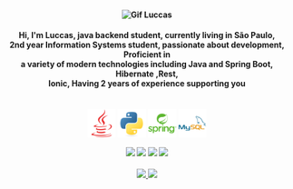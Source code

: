   <h4 align="center">
  <img align=""  height="340" alt="Gif Luccas" src="https://cdn.discordapp.com/attachments/908514004501164053/925596157651091496/newbg2.png">
  <h4 align="center">
  Hi, I'm Luccas, java backend student, currently living in São Paulo,
  <br> 
  2nd year Information Systems student, passionate about development, Proficient in 
  <br>   
  a variety of modern technologies including Java and Spring Boot, Hibernate ,Rest,
  <br>  
  Ionic, Having 2 years of experience supporting you
    
  <br>
  <br>

    
  <h4 align="center">
  <img align="center" alt="Luccas-java" height="50" width="50" src="https://github.com/devicons/devicon/blob/master/icons/java/java-plain.svg">
  <img align="center" alt="Luccas-Py" height="50" width="50" src="https://github.com/devicons/devicon/blob/master/icons/python/python-original.svg">
  <img align="center" alt="Luccas-spr" height="50" width="50" src="https://github.com/devicons/devicon/blob/master/icons/spring/spring-original-wordmark.svg">
  <img align="center" alt="Luccas-dba" height="50" width="50" src="https://github.com/devicons/devicon/blob/master/icons/mysql/mysql-original-wordmark.svg">  
  
  <br>
  <br>
  <a href="https://www.instagram.com/luccaspnn" target="_blank"><img src="https://img.shields.io/badge/-Instagram-%23E4405F?style=for-the-badge&logo=instagram&logoColor=white" target="_blank"></a>
  <a href="https://www.linkedin.com/in/luccas-pereira-914455187/" target="_blank"><img src="https://img.shields.io/badge/-LinkedIn-%230077B5?style=for-the-badge&logo=linkedin&logoColor=white" target="_blank"></a>
 <a href="https://discord.gg/eNHEdP7a" target="_blank"><img src="https://img.shields.io/badge/Discord-7289DA?style=for-the-badge&logo=discord&logoColor=white" target="_blank"></a> 
 <a href = "mailto:luccas.lpn@gmail.com"><img src="https://img.shields.io/badge/-Gmail-%23333?style=for-the-badge&logo=gmail&logoColor=white" target="_blank"></a>
  <h4 align="center">
  <a href="https://github.com/LuccasLpn">
  <img height="240em" src="https://github-readme-stats.vercel.app/api?username=LuccasLpn&show_icons=true&theme=synthwave&include_all_commits=true&count_private=true"/>
  <img height="240em" src="https://github-readme-stats.vercel.app/api/top-langs/?username=LuccasLpn&&langs_count=7&theme=synthwave"/>
